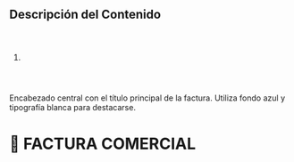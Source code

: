 ## Descripción del Contenido
1. <header>
Encabezado central con el título principal de la factura. Utiliza fondo azul y tipografía blanca para destacarse.
<h1>🧾 FACTURA COMERCIAL</h1>
